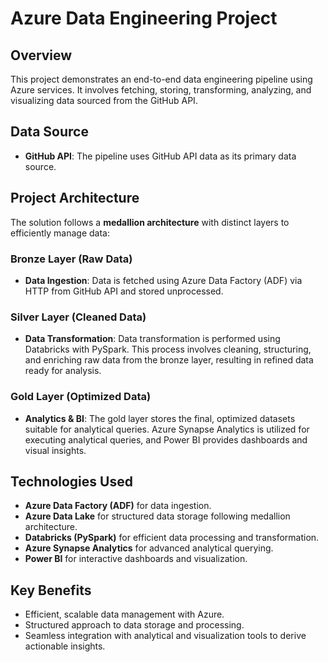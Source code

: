 # Azure Data Engineering Project

## Overview
This project demonstrates an end-to-end data engineering pipeline using Azure services. It involves fetching, storing, transforming, analyzing, and visualizing data sourced from the GitHub API.

## Data Source
- **GitHub API**: The pipeline uses GitHub API data as its primary data source.

## Project Architecture
The solution follows a **medallion architecture** with distinct layers to efficiently manage data:

### Bronze Layer (Raw Data)
- **Data Ingestion**: Data is fetched using Azure Data Factory (ADF) via HTTP from GitHub API and stored unprocessed.

### Silver Layer (Cleaned Data)
- **Data Transformation**: Data transformation is performed using Databricks with PySpark. This process involves cleaning, structuring, and enriching raw data from the bronze layer, resulting in refined data ready for analysis.

### Gold Layer (Optimized Data)
- **Analytics & BI**: The gold layer stores the final, optimized datasets suitable for analytical queries. Azure Synapse Analytics is utilized for executing analytical queries, and Power BI provides dashboards and visual insights.

## Technologies Used
- **Azure Data Factory (ADF)** for data ingestion.
- **Azure Data Lake** for structured data storage following medallion architecture.
- **Databricks (PySpark)** for efficient data processing and transformation.
- **Azure Synapse Analytics** for advanced analytical querying.
- **Power BI** for interactive dashboards and visualization.

## Key Benefits
- Efficient, scalable data management with Azure.
- Structured approach to data storage and processing.
- Seamless integration with analytical and visualization tools to derive actionable insights.

